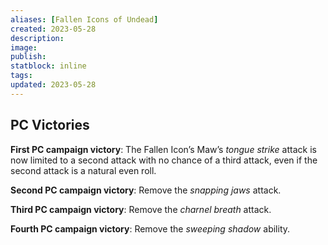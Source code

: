 ```yaml
---
aliases: [Fallen Icons of Undead]
created: 2023-05-28
description: 
image: 
publish: 
statblock: inline
tags: 
updated: 2023-05-28
---
```


## PC Victories

**First PC campaign victory**: The Fallen Icon’s Maw’s *tongue strike*
attack is now limited to a second attack with no chance of a third
attack, even if the second attack is a natural even roll.

**Second PC campaign victory**: Remove the *snapping jaws* attack.

**Third PC campaign victory**: Remove the *charnel breath* attack.

**Fourth PC campaign victory**: Remove the *sweeping shadow* ability.